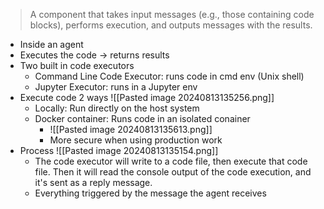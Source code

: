 > A component that takes input messages (e.g., those containing code blocks), performs execution, and outputs messages with the results.

- Inside an agent
- Executes the code -> returns results
- Two built in code executors
	- Command Line Code Executor: runs code in cmd env (Unix shell)
	- Jupyter Executor: runs in a Jupyter env
- Execute code 2 ways
	![[Pasted image 20240813135256.png]]
	- Locally: Run directly on the host system
	- Docker container: Runs code in an isolated conainer
		- ![[Pasted image 20240813135613.png]]
		- More secure when using production work
- Process
	![[Pasted image 20240813135154.png]]
	- The code executor will write to a code file, then execute that code file. Then it will read the console output of the code execution, and it's sent as a reply message.
	- Everything triggered by the message the agent receives